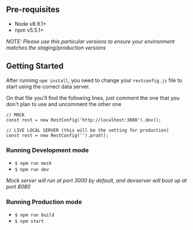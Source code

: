 
## Pre-requisites
- Node v8.9.1+
- npm v5.5.1+

_NOTE: Please use this particular versions to ensure your environment matches the staging/production versions_

## Getting Started

After running `npm install`, you need to change your `restconfig.js` file to start using the correct data server.

On that file you'll find the following lines, just comment the one that you don't plan to use and uncomment the other one

```
// MOCK
const rest = new RestConfig('http://localhost:3000').dev();

// LIVE LOCAL SERVER (this will be the setting for production)
const rest = new RestConfig('').prod();
```

### Running Development mode

- `$ npm run mock`
- `$ npm run dev`

_Mock server will run at port 3000 by default, and devserver will boot up at port 8080_

### Running Production mode

- `$ npm run build`
- `$ npm start`
